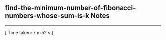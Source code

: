 <h2>find-the-minimum-number-of-fibonacci-numbers-whose-sum-is-k Notes</h2><hr>[ Time taken: 7 m 52 s ]